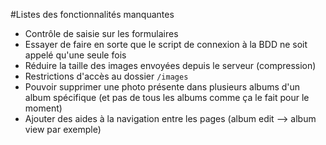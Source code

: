 #Listes des fonctionnalités manquantes

- Contrôle de saisie sur les formulaires
- Essayer de faire en sorte que le script de connexion à la BDD ne soit appelé qu'une seule fois
- Réduire la taille des images envoyées depuis le serveur (compression)
- Restrictions d'accès au dossier `/images`
- Pouvoir supprimer une photo présente dans plusieurs albums d'un album spécifique (et pas de tous les albums comme ça le fait pour le moment) 
- Ajouter des aides à la navigation entre les pages (album edit --> album view par exemple)
